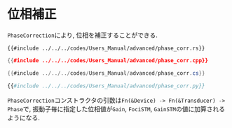 # 位相補正

`PhaseCorrection`により, 位相を補正することができる.

```rust,edition2021
{{#include ../../../codes/Users_Manual/advanced/phase_corr.rs}}
```

```cpp
{{#include ../../../codes/Users_Manual/advanced/phase_corr.cpp}}
```

```cs
{{#include ../../../codes/Users_Manual/advanced/phase_corr.cs}}
```

```python
{{#include ../../../codes/Users_Manual/advanced/phase_corr.py}}
```

`PhaseCorrection`コンストラクタの引数は`Fn(&Device) -> Fn(&Transducer) -> Phase`で, 振動子毎に指定した位相値が`Gain`, `FociSTM`, `GainSTM`の値に加算されるようになる.

